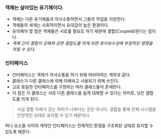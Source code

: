 ### 객체는 살아있는 유기체이다.

- 객체는 다른 유기체들과 의사소통하면서 그들의 작업을 지원한다.
- 객체들의 세계는 사회적이면서 유대감이 높은 환경이다.
- 유의해야 할 점은 객체들은 서로를 필요로 하기 때문에 결합(Coupled)된다는 점이다.
- *객체 간의 결합이 강해져 강한 결합도를 띄게 되면 유지보수성에 부정적인 영향을 끼칠 수 있다.*

### 인터페이스

- 인터페이스는 객체가 의사소통을 하기 위해 따라야하는 계약과 같다.
- 클래스가 다른 클래스에 의해 이해되고 사용되기 위해 쓰인다.
- 고로 동일한 인터페이스를 구현하는 여러 클래스들이 존재한다.
- 이 점은 각 클래스는 서로 다른 클래스를 쉽게 대체할 수 있다는 의미로, 낮은 결합도를 띄게 된다.

> 사실 결합 자체가 갖는 의미가 나쁘다는 것은 아니다. 
결합을 통해 전체 시스템을 안정적인 상태로 유지할 수 있기 때문이다. 

허나 요소들 사이의 계약인 인터페이스는 전체적인 환경을 구조화된 상태로 
유지할 수 있도록 해준다.
>
